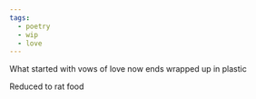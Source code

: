 ```yaml
---
tags:
  - poetry
  - wip
  - love
---
```

What started with vows of love now ends wrapped up in plastic

  

Reduced to rat food